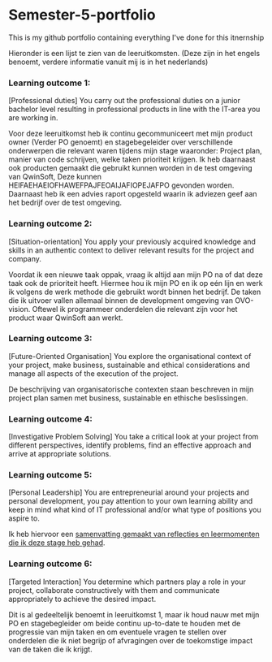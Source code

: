# Semester-5-portfolio
This is my github portfolio containing everything I've done for this itnernship

Hieronder is een lijst te zien van de leeruitkomsten. (Deze zijn in het engels benoemt, verdere informatie vanuit mij is in het nederlands)

### Learning outcome 1:
[Professional duties] You carry out the professional duties on a junior bachelor level resulting in professional products in line with the IT-area you are working in.

Voor deze leeruitkomst heb ik continu gecommuniceert met mijn product owner (Verder PO genoemt) en stagebegeleider over verschillende onderwerpen die relevant waren tijdens mijn stage waaronder: Project plan, manier van code schrijven, welke taken prioriteit krijgen.
Ik heb daarnaast ook producten gemaakt die gebruikt kunnen worden in de test omgeving van QwinSoft, Deze kunnen HEIFAEHAEIOFHAWEFPAJFEOAIJAFIOPEJAFPO gevonden worden. 
Daarnaast heb ik een advies raport opgesteld waarin ik adviezen geef aan het bedrijf over de test omgeving. 

### Learning outcome 2:
[Situation-orientation] You apply your previously acquired knowledge and skills in an authentic context to deliver relevant results for the project and company.

Voordat ik een nieuwe taak oppak, vraag ik altijd aan mijn PO na of dat deze taak ook de prioriteit heeft. Hiermee hou ik mijn PO en ik op eén lijn en werk ik volgens de werk methode die gebruikt wordt binnen het bedrijf. 
De taken die ik uitvoer vallen allemaal binnen de development omgeving van OVO-vision. Oftewel ik programmeer onderdelen die relevant zijn voor het product waar QwinSoft aan werkt. 

### Learning outcome 3:
[Future-Oriented Organisation] You explore the organisational context of your project, make business, sustainable and ethical considerations and manage all aspects of the execution of the project.

De beschrijving van organisatorische contexten staan beschreven in mijn project plan samen met business, sustainable en ethische beslissingen. 

### Learning outcome 4:
[Investigative Problem Solving] You take a critical look at your project from different perspectives, identify problems, find an effective approach and arrive at appropriate solutions.

### Learning outcome 5:
[Personal Leadership] You are entrepreneurial around your projects and personal development, you pay attention to your own learning ability and keep in mind what kind of IT professional and/or what type of positions you aspire to.

Ik heb hiervoor een [samenvatting gemaakt van reflecties en leermomenten die ik deze stage heb gehad](https://github.com/Coen-Donk/Semester-5-portfolio/wiki/Reflectie). 

### Learning outcome 6:
[Targeted Interaction] You determine which partners play a role in your project, collaborate constructively with them and communicate appropriately to achieve the desired impact.

Dit is al gedeeltelijk benoemt in leeruitkomst 1, maar ik houd nauw met mijn PO en stagebegleider om beide continu up-to-date te houden met de progressie van mijn taken en om eventuele vragen te stellen over onderdelen die ik niet begrijp of afvragingen over de toekomstige impact van de taken die ik krijgt. 
